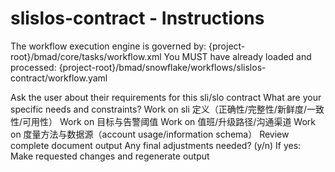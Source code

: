 # slislos-contract - Instructions

<critical>The workflow execution engine is governed by: {project-root}/bmad/core/tasks/workflow.xml</critical>
<critical>You MUST have already loaded and processed: {project-root}/bmad/snowflake/workflows/slislos-contract/workflow.yaml</critical>

<workflow>

<step n="1" goal="Understand Requirements">
<action>Ask the user about their requirements for this sli/slo contract</action>
<ask>What are your specific needs and constraints?</ask>
</step>

<step n="2" goal="SLI 定义（正确性/完整性/新鲜度/一致性/可用性）">
<action>Work on sli 定义（正确性/完整性/新鲜度/一致性/可用性）</action>
<template-output section="slis"/>
</step>

<step n="3" goal="目标与告警阈值">
<action>Work on 目标与告警阈值</action>
<template-output section="targets"/>
</step>

<step n="4" goal="值班/升级路径/沟通渠道">
<action>Work on 值班/升级路径/沟通渠道</action>
<template-output section="ownership"/>
</step>

<step n="5" goal="度量方法与数据源（Account Usage/Information Schema）">
<action>Work on 度量方法与数据源（account usage/information schema）</action>
<template-output section="measurement"/>
</step>

<step n="6" goal="Review and Finalize">
<action>Review complete document output</action>
<ask>Any final adjustments needed? (y/n)</ask>
<check>If yes:</check>
  <action>Make requested changes and regenerate output</action>
</step>

</workflow>
